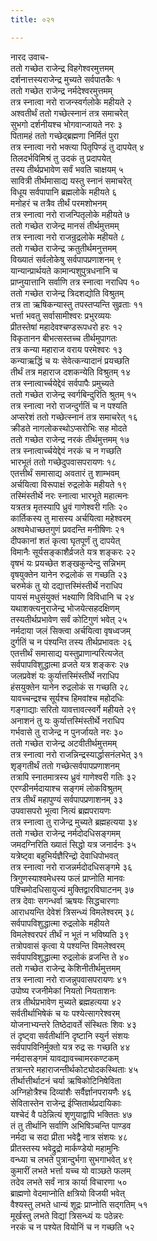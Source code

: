 ```yaml
---
title: ०२१

---
```

नारद उवाच-  
ततो गच्छेत राजेन्द्र विहगेश्वरमुत्तमम्  
दर्शनात्तस्यराजेन्द्र मुच्यते सर्वपातकैः १  
ततो गच्छेत राजेन्द्र नर्मदेश्वरमुत्तमम्  
तत्र स्नात्वा नरो राजन्स्वर्गलोके महीयते २  
अश्वतीर्थं ततो गच्छेत्स्नानं तत्र समाचरेत्  
सुभगो दर्शनीयश्च भोगवान्जायते नरः ३  
पितामहं ततो गच्छेद्ब्रह्मणा निर्मितं पुरा  
तत्र स्नात्वा नरो भक्त्या पितृपिण्डं तु दापयेत् ४  
तिलदर्भविमिश्रं तु उदकं तु प्रदापयेत्  
तस्य तीर्थप्रभावेण सर्वं भवति चाक्षयम् ५  
सावित्री तीर्थमासाद्य यस्तु स्नानं समाचरेत्  
विधूय सर्वपापानि ब्रह्मलोके महीयते ६  
मनोहरं च तत्रैव तीर्थं परमशोभनम्  
तत्र स्नात्वा नरो राजन्पितृलोके महीयते ७  
ततो गच्छेत राजेन्द्र मानसं तीर्थमुत्तमम्  
तत्र स्नात्वा नरो राजन्रुद्रलोके महीयते ८  
ततो गच्छेत राजेन्द्र क्रतुतीर्थमनुत्तमम्  
विख्यातं सर्वलोकेषु सर्वपापप्रणाशनम् ९  
यान्यान्प्रार्थयते कामान्पशुपुत्रधनानि च  
प्राप्नुयात्तानि सर्वाणि तत्र स्नात्वा नराधिप १०  
ततो गच्छेत राजेन्द्र त्रिदशद्योति विश्रुतम्  
तत्र ता ऋषिकन्यास्तु तपस्तप्यन्ति सुव्रताः ११  
भर्त्ता भवतु सर्वासामीश्वरः प्रभुरव्ययः  
प्रीतस्तेषां महादेवश्चण्डरूपधरो हरः १२  
विकृतानन बीभत्सस्तच्च तीर्थमुपागतः  
तत्र कन्या महाराज वराय परमेश्वरः १३  
कन्याऋद्धिं च यः सेवेत्कन्यादानं प्रयच्छति  
तीर्थं तत्र महाराज दशकन्येति विश्रुतम् १४  
तत्र स्नात्वार्च्चयेद्देवं सर्वपापैः प्रमुच्यते  
ततो गच्छेत राजेन्द्र स्वर्गबिन्दुरिति श्रुतम् १५  
तत्र स्नात्वा नरो राजन्दुर्गतिं च न पश्यति  
अप्सरेशं ततो गच्छेत्स्नानं तत्र समाचरेत् १६  
क्रीडते नागलोकस्थोऽप्सरोभिः सह मोदते  
ततो गच्छेत राजेन्द्र नरकं तीर्थमुत्तमम् १७  
तत्र स्नात्वार्च्चयेद्देवं नरकं च न गच्छति  
भारभूतं ततो गच्छेदुपवासपरायणः १८  
एतत्तीर्थं समासाद्य अवतारं तु शाम्भवम्  
अर्चयित्वा विरूपाक्षं रुद्रलोके महीयते १९  
तस्मिंस्तीर्थे नरः स्नात्वा भारभूते महात्मनः  
यत्रतत्र मृतस्यापि ध्रुवं गाणेश्वरी गतिः २०  
कार्तिकस्य तु मासस्य अर्चयित्वा महेश्वरम्  
अश्वमेधाच्छतगुणं प्रवदन्ति मनीषिणः २१  
दीपकानां शतं कृत्वा घृतपूर्णं तु दापयेत्  
विमानैः सूर्यसङ्काशैर्व्रजते यत्र शङ्करः २२  
वृषभं यः प्रयच्छेत शङ्खकुन्देन्दु सन्निभम्  
वृषयुक्तेन यानेन रुद्रलोकं स गच्छति २३  
चरुमेकं तु यो दद्यात्तस्मिंस्तीर्थे नराधिप  
पायसं मधुसंयुक्तं भक्ष्याणि विविधानि च २४  
यथाशक्त्यनुराजेन्द्र भोजयेत्सहदक्षिणम्  
तस्यतीर्थप्रभावेण सर्वं कोटिगुणं भवेत् २५  
नर्मदाया जलं सिक्त्वा अर्चयित्वा वृषध्वजम्  
दुर्गतिं च न पंश्यन्ति तस्य तीर्थप्रभावतः २६  
एतत्तीर्थं समासाद्य यस्तुप्राणान्परित्यजेत्  
सर्वपापविशुद्धात्मा व्रजते यत्र शङ्करः २७  
जलप्रवेशं यः कुर्यात्तस्मिंस्तीर्थे नराधिप  
हंसयुक्तेन यानेन रुद्रलोकं स गच्छति २८  
यावच्चन्द्रश्च सूर्यश्च हिमवांश्च महोदधिः  
गङ्गाद्याः सरितो यावत्तावत्स्वर्गे महीयते २९  
अनाशनं तु यः कुर्यात्तस्मिंस्तीर्थे नराधिप  
गर्भवासे तु राजेन्द्र न पुनर्जायते नरः ३०  
ततो गच्छेत राजेन्द्र अटवीतीर्थमुत्तमम्  
तत्र स्नात्वा नरो राजन्निन्द्रस्यार्द्धासनंलभेत् ३१  
शृङ्गतीर्थं ततो गच्छेत्सर्वपापप्रणाशनम्  
तत्रापि स्नातमात्रस्य ध्रुवं गाणेश्वरी गतिः ३२  
एरण्डीनर्मदायाश्च सङ्गमं लोकविश्रुतम्  
तत्र तीर्थं महापुण्यं सर्वपापप्रणाशनम् ३३  
उपवासपरो भूत्वा नित्यं ब्रह्मपरायणः  
तत्र स्नात्वा तु राजेन्द्र मुच्यते ब्रह्महत्यया ३४  
ततो गच्छेत राजेन्द्र नर्मदोदधिसङ्गमम्  
जमदग्निरिति ख्यातं सिद्धो यत्र जनार्दनः ३५  
यत्रेष्ट्वा बहुभिर्यज्ञैरिन्द्रो देवाधिपोभवत्  
तत्र स्नात्वा नरो राजन्नर्मदोदधिसङ्गमे ३६  
त्रिगुणस्याश्वमेधस्य फलं प्राप्नोति मानवः  
पश्चिमोदधिसायुज्यं मुक्तिद्वारविघाटनम् ३७  
तत्र देवाः सगन्धर्वा ऋषयः सिद्धचारणाः  
आराधयन्ति देवेशं त्रिसन्ध्यं विमलेश्वरम् ३८  
सर्वपापविशुद्धात्मा रुद्रलोके महीयते  
विमलेश्वरपरं तीर्थं न भूतं न भविष्यति ३९  
तत्रोपवासं कृत्वा ये पश्यन्ति विमलेश्वरम्  
सर्वपापविशुद्धात्मा रुद्रलोकं व्रजन्ति ते ४०  
ततो गच्छेत राजेन्द्र केशिनीतीर्थमुत्तमम्  
तत्र स्नात्वा नरो राजन्नुपवासपरायणः ४१  
उपोष्य रजनीमेकां नियतो नियताशनः  
तत्र तीर्थप्रभावेण मुच्यते ब्रह्महत्यया ४२  
सर्वतीर्थाभिषेकं च यः पश्येत्सागरेश्वरम्  
योजनाभ्यन्तरे तिष्ठेदावर्ते संस्थितः शिवः ४३  
तं दृष्ट्वा सर्वतीर्थानि दृष्टानि स्युर्न संशयः  
सर्वपापविनिर्मुक्तो यत्र रुद्र सः गच्छति ४४  
नर्मदासङ्गमं यावद्यावच्चामरकण्टकम्  
तत्रान्तरे महाराजन्तीर्थकोट्योदकस्थिताः ४५  
तीर्थात्तीर्थाटनं चर्या ऋषिकोटिनिषेविता  
अग्निहोत्रैश्च दिव्यांशैः सर्वैर्ज्ञानपरायणैः ४६  
सेवितास्तेन राजेन्द्र ईप्सितार्थप्रदायिकाः  
यश्चेदं वै पठेन्नित्यं शृणुयाद्वापि भक्तितः ४७  
तं तु तीर्थानि सर्वाणि अभिषिञ्चन्ति पाण्डव  
नर्मदा च सदा प्रीता भवेद्वै नात्र संशयः ४८  
प्रीतस्तस्य भवेद्रुद्रो मार्कण्डेयो महामुनिः  
वन्ध्या च लभते पुत्रान्दुर्भगा सुभगाभवेत् ४९  
कुमारीं लभते भर्त्ता यच्च यो वाञ्छते फलम्  
तदेव लभते सर्वं नात्र कार्या विचारणा ५०  
ब्राह्मणो वेदमाप्नोति क्षत्रियो विजयी भवेत्  
वैश्यस्तु लभते धान्यं शूद्रः प्राप्नोति सद्गतिम् ५१  
मूर्खस्तु लभते विद्यां त्रिसन्ध्यं यः पठेन्नरः  
नरकं च न पश्येत वियोनिं च न गच्छति ५२